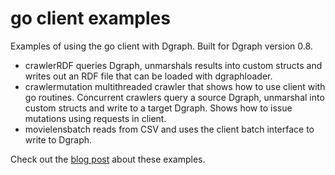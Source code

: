 # go client examples

Examples of using the go client with Dgraph.  Built for Dgraph version 0.8.

* crawlerRDF queries Dgraph, unmarshals results into custom structs and writes out an RDF file that can be loaded with dgraphloader.
* crawlermutation multithreaded crawler that shows how to use client with go routines.  Concurrent crawlers query a source Dgraph, unmarshal into custom structs and write to a target Dgraph.  Shows how to issue mutations using requests in client.
* movielensbatch reads from CSV and uses the client batch interface to write to Dgraph.

Check out the [blog post](https://open.dgraph.io/post/client0.8.0) about these examples.